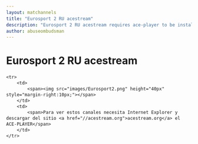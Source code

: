 ```yaml
---
layout: matchannels
title: "Eurosport 2 RU acestream"
description: "Eurosport 2 RU acestream requires ace-player to be installed, para ver la señal de Eurosport 2 RU acestream necesita descargar ace-player del sitio http://acestream.org"
author: abuseombudsman
---
```

# Eurosport 2 RU acestream
<html>
<head>
	
	<tr>
		<td>
			<span><img src="images/Eurosport2.png" height="40px" style="margin-right:10px;"></span>
		</td>
		<td>
			<span>Para ver estos canales necesita Internet Explorer y descargar del sitio <a href="//acestream.org">acestream.org</a> el ACE-PLAYER</span>
		</td>
	</tr>

<body>
	<script type="text/javascript">
		<!--//--><![CDATA[// ><!--

		function init() {
			var useInternalControls = true;
    
			var controls = new TorrentStream.Controls("tsplayer", {
					style: useInternalControls ? "internal" : "ts-black",
					debug: true
			});
    
			try {
					var player = new TorrentStream.Player(controls.getPluginContainer(), {
					debug: true,
					useInternalControls: useInternalControls,
					bgColor: "#000000",
					fontColor: "#ffffff",
					onLoad: function() {
						this.registerEventHandler(controls);
						controls.attachPlayer(this);
						try {
							var p = this;
							this.loadPlayer("a141ee819c9f0573c019dee9698bff354792a1bb", {autoplay: true});
						}
						catch(e) {
						console.log("init: " + e);
						}
					}
			});
		}
		catch(e) {
			controls.onSystemMessage(e);
		}
	} 

	//--><!]]>
	</script>
	<div id="aceplayer">
		<object id="plugin" classid="clsid:79690976-ED6E-403c-BBBA-F8928B5EDE17">
			<param name="width" value="800px" />
			<param name="height" value="450px" />
			<param name="fullscreencontrols" value="true" />
			<param name="fscontrolsenable" value="true" />
			<param name="fscontrols" value="default" />
			<param name="nofscontrolsenable" value="true" />
			<param name="nofscontrols" value="default" />
			<param name="nofscontrolsheight" value="36" />
			<param name="loopable" value="false" /> 
			<param name="autoplay" value="true" />
		</object>
		
		<script type="text/javascript">
			var plugin = document.getElementById("plugin");
			// load by the content id
			plugin.playlistLoadAsyncPlayer("a141ee819c9f0573c019dee9698bff354792a1bb");
		</script>
	</div>
</body>
<html>